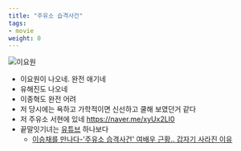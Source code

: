 ```yaml
---
title: "주유소 습격사건"
tags:
- movie
weight: 0
---
```


![이요원](https://t1.daumcdn.net/cfile/tistory/17171C144C22E9BC01)

- 이요원이 나오네. 완전 애기네
- 유해진도 나오네
- 이종혁도 완전 어려
- 저 당시에는 욕하고 가학적이면 신선하고 쿨해 보였던거 같다
- 저 주유소 서현에 있네 <https://naver.me/xyUx2LI0>
- 끝말잇기녀는 [유튜브](https://www.youtube.com/channel/UCOJBge16Utgx33eV_ZR0P9A) 하나보다
  - [이승채를 만나다-'주유소 습격사건' 여배우 근황.. 갑자기 사라진 이유](https://www.youtube.com/watch?v=gebVN8cFPOY)
